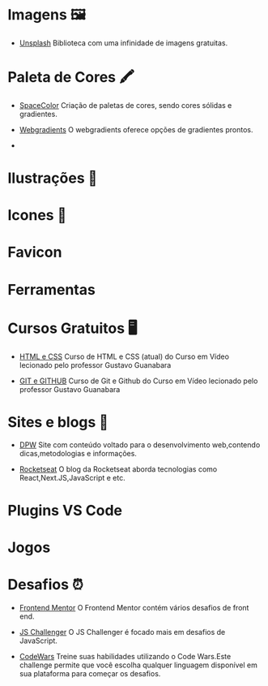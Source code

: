   # Imagens 🖼️

  - [Unsplash](https://unsplash.com/) Biblioteca com uma infinidade de imagens gratuitas.

  # Paleta de Cores 🖍️

  - [SpaceColor](https://mycolor.space/) Criação de paletas de cores, sendo  cores sólidas e gradientes.
  
  - [Webgradients](https://webgradients.com/) O webgradients oferece opções de gradientes prontos.
  - 

  # Ilustrações 📌

  # Icones 🔗

  # Favicon

  # Ferramentas

  # Cursos Gratuitos 🖥️

  - [HTML e CSS](https://webgradients.com/) Curso de HTML e CSS (atual) do Curso em Vídeo lecionado pelo professor Gustavo Guanabara
  
  - [GIT e GITHUB](https://www.youtube.com/watch?v=xEKo29OWILE&list=PLHz_AreHm4dm7ZULPAmadvNhH6vk9oNZA) Curso de Git e Github do Curso em Vídeo lecionado pelo professor Gustavo Guanabara

  # Sites e blogs 📝

  - [DPW](https://desenvolvimentoparaweb.com/) Site com conteúdo voltado para o desenvolvimento web,contendo dicas,metodologias e informações.
  
  - [Rocketseat](https://blog.rocketseat.com.br/) O blog da Rocketseat aborda tecnologias como React,Next.JS,JavaScript e etc.

  # Plugins VS Code

  # Jogos

  # Desafios ⏰

  - [Frontend Mentor](https://www.frontendmentor.io/challenges) O Frontend Mentor contém vários desafios de front end.
  
  - [JS Challenger](https://www.jschallenger.com/) O JS Challenger é focado mais em desafios de JavaScript.
  
  - [CodeWars](https://www.codewars.com/) Treine suas habilidades utilizando o Code Wars.Este challenge permite que você escolha qualquer linguagem disponível em sua plataforma para começar os desafios.

